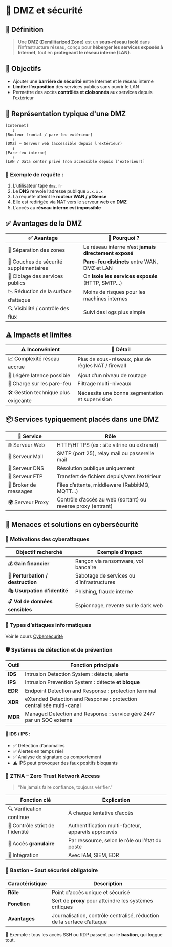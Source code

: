 
# 🧱 DMZ et sécurité 

## 🔎 Définition

> Une **DMZ (Demilitarized Zone)** est un **sous-réseau isolé** dans l’infrastructure réseau, conçu pour **héberger les services exposés à Internet**, tout en **protégeant le réseau interne (LAN)**.

## 🎯 Objectifs

- Ajouter une **barrière de sécurité** entre Internet et le réseau interne
- **Limiter l’exposition** des services publics sans ouvrir le LAN
- Permettre des accès **contrôlés et cloisonnés** aux services depuis l’extérieur


## 🧱 Représentation typique d'une DMZ

```
[Internet]
   ↓
[Routeur frontal / pare-feu extérieur]
   ↓
[DMZ] — Serveur web (accessible depuis l'extérieur)
   ↓
[Pare-feu interne]
   ↓
[LAN / Data center privé (non accessible depuis l’extérieur)]

```

### 🔄 Exemple de requête :

1. L’utilisateur tape `dmz.fr`
2. Le **DNS** renvoie l’adresse publique `x.x.x.x`
3. La requête atteint le **routeur WAN / pfSense**
4. Elle est redirigée via NAT vers le serveur web en **DMZ**
5. L’accès au **réseau interne est impossible**

## ✅ Avantages de la DMZ

|✅ Avantage|🧠 Pourquoi ?|
|---|---|
|🔐 Séparation des zones|Le réseau interne n’est **jamais directement exposé**|
|🧱 Couches de sécurité supplémentaires|**Pare-feu distincts** entre WAN, DMZ et LAN|
|🎯 Ciblage des services publics|On **isole les services exposés** (HTTP, SMTP…)|
|📉 Réduction de la surface d’attaque|Moins de risques pour les machines internes|
|🔍 Visibilité / contrôle des flux|Suivi des logs plus simple|

## ⚠️ Impacts et limites

|⚠️ Inconvénient|🧪 Détail|
|---|---|
|📈 Complexité réseau accrue|Plus de sous-réseaux, plus de règles NAT / firewall|
|🧯 Légère latence possible|Ajout d’un niveau de routage|
|🧩 Charge sur les pare-feu|Filtrage multi-niveaux|
|🛠️ Gestion technique plus exigeante|Nécessite une bonne segmentation et supervision|

## 📦 Services typiquement placés dans une DMZ

|🧩 Service|Rôle|
|---|---|
|🌐 Serveur Web|HTTP/HTTPS (ex : site vitrine ou extranet)|
|📧 Serveur Mail|SMTP (port 25), relay mail ou passerelle mail|
|📡 Serveur DNS|Résolution publique uniquement|
|📁 Serveur FTP|Transfert de fichiers depuis/vers l’extérieur|
|🔄 Broker de messages|Files d’attente, middleware (RabbitMQ, MQTT...)|
|🌍 Serveur Proxy|Contrôle d’accès au web (sortant) ou reverse proxy (entrant)|

## 🚨 Menaces et solutions en cybersécurité

### 🎯 Motivations des cyberattaques

|Objectif recherché|Exemple d’impact|
|---|---|
|💰 **Gain financier**|Rançon via ransomware, vol bancaire|
|🧨 **Perturbation / destruction**|Sabotage de services ou d’infrastructures|
|🎭 **Usurpation d’identité**|Phishing, fraude interne|
|🔓 **Vol de données sensibles**|Espionnage, revente sur le dark web|

### 🧨 Types d’attaques informatiques

Voir le cours [Cybersécurité](https://yowan-gh.github.io/TSSR/#/CyberSecurite/Les-menaces) 

### 🛡️ Systèmes de détection et de prévention

| Outil   | Fonction principale                                                   |
| ------- | --------------------------------------------------------------------- |
| **IDS** | Intrusion Detection System : détecte, alerte                          |
| **IPS** | Intrusion Prevention System : détecte **et bloque**                   |
| **EDR** | Endpoint Detection and Response : protection terminal                 |
| **XDR** | eXtended Detection and Response : protection centralisée multi-canal  |
| **MDR** | Managed Detection and Response : service géré 24/7 par un SOC externe |
#### 📌 IDS / IPS :

- ✅ Détection d’anomalies
- ✅ Alertes en temps réel
- ✅ Analyse de signature ou comportement
- ⚠️ IPS peut provoquer des faux positifs bloquants

### 🔐 ZTNA – Zero Trust Network Access

> "Ne jamais faire confiance, toujours vérifier."

|Fonction clé|Explication|
|---|---|
|🔍 Vérification continue|À chaque tentative d’accès|
|👤 Contrôle strict de l'identité|Authentification multi-facteur, appareils approuvés|
|🚪 Accès **granulaire**|Par ressource, selon le rôle ou l’état du poste|
|🔄 Intégration|Avec IAM, SIEM, EDR|
### 🧱 Bastion – Saut sécurisé obligatoire

|Caractéristique|Description|
|---|---|
|**Rôle**|Point d’accès unique et sécurisé|
|**Fonction**|Sert de **proxy** pour atteindre les systèmes critiques|
|**Avantages**|Journalisation, contrôle centralisé, réduction de la surface d’attaque|

🧠 Exemple : tous les accès SSH ou RDP passent par le **bastion**, qui loggue tout.